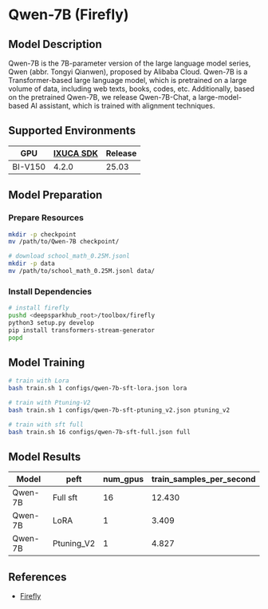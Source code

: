 # Qwen-7B (Firefly)

## Model Description

Qwen-7B is the 7B-parameter version of the large language model series, Qwen (abbr. Tongyi Qianwen), proposed by Alibaba
Cloud. Qwen-7B is a Transformer-based large language model, which is pretrained on a large volume of data, including web
texts, books, codes, etc. Additionally, based on the pretrained Qwen-7B, we release Qwen-7B-Chat, a large-model-based AI
assistant, which is trained with alignment techniques.

## Supported Environments

| GPU    | [IXUCA SDK](https://gitee.com/deep-spark/deepspark#%E5%A4%A9%E6%95%B0%E6%99%BA%E7%AE%97%E8%BD%AF%E4%BB%B6%E6%A0%88-ixuca) | Release |
|--------|-----------|---------|
| BI-V150 | 4.2.0     |  25.03  |

## Model Preparation

### Prepare Resources

```sh
mkdir -p checkpoint
mv /path/to/Qwen-7B checkpoint/

# download school_math_0.25M.jsonl
mkdir -p data
mv /path/to/school_math_0.25M.jsonl data/
```

### Install Dependencies

```sh
# install firefly
pushd <deepsparkhub_root>/toolbox/firefly
python3 setup.py develop
pip install transformers-stream-generator
popd
```

## Model Training

```sh
# train with Lora
bash train.sh 1 configs/qwen-7b-sft-lora.json lora

# train with Ptuning-V2
bash train.sh 1 configs/qwen-7b-sft-ptuning_v2.json ptuning_v2

# train with sft full
bash train.sh 16 configs/qwen-7b-sft-full.json full
```

## Model Results

| Model   | peft       | num_gpus | train_samples_per_second |
|---------|------------|----------|--------------------------|
| Qwen-7B | Full sft   | 16       | 12.430                   |
| Qwen-7B | LoRA       | 1        | 3.409                    |
| Qwen-7B | Ptuning_V2 | 1        | 4.827                    |

## References

- [Firefly](https://github.com/yangjianxin1/Firefly)
